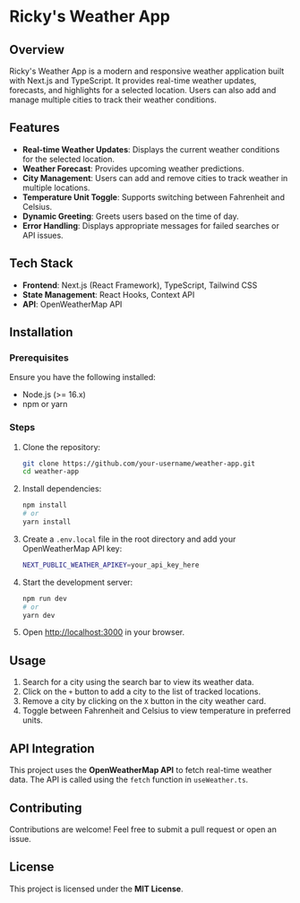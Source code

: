 # Ricky's Weather App

## Overview
Ricky's Weather App is a modern and responsive weather application built with Next.js and TypeScript. It provides real-time weather updates, forecasts, and highlights for a selected location. Users can also add and manage multiple cities to track their weather conditions.

## Features
- **Real-time Weather Updates**: Displays the current weather conditions for the selected location.
- **Weather Forecast**: Provides upcoming weather predictions.
- **City Management**: Users can add and remove cities to track weather in multiple locations.
- **Temperature Unit Toggle**: Supports switching between Fahrenheit and Celsius.
- **Dynamic Greeting**: Greets users based on the time of day.
- **Error Handling**: Displays appropriate messages for failed searches or API issues.

## Tech Stack
- **Frontend**: Next.js (React Framework), TypeScript, Tailwind CSS
- **State Management**: React Hooks, Context API
- **API**: OpenWeatherMap API

## Installation

### Prerequisites
Ensure you have the following installed:
- Node.js (>= 16.x)
- npm or yarn

### Steps
1. Clone the repository:
   ```sh
   git clone https://github.com/your-username/weather-app.git
   cd weather-app
   ```
2. Install dependencies:
   ```sh
   npm install
   # or
   yarn install
   ```
3. Create a `.env.local` file in the root directory and add your OpenWeatherMap API key:
   ```sh
   NEXT_PUBLIC_WEATHER_APIKEY=your_api_key_here
   ```
4. Start the development server:
   ```sh
   npm run dev
   # or
   yarn dev
   ```
5. Open [http://localhost:3000](http://localhost:3000) in your browser.

## Usage
1. Search for a city using the search bar to view its weather data.
2. Click on the `+` button to add a city to the list of tracked locations.
3. Remove a city by clicking on the `X` button in the city weather card.
4. Toggle between Fahrenheit and Celsius to view temperature in preferred units.

## API Integration
This project uses the **OpenWeatherMap API** to fetch real-time weather data. The API is called using the `fetch` function in `useWeather.ts`.

## Contributing
Contributions are welcome! Feel free to submit a pull request or open an issue.

## License
This project is licensed under the **MIT License**.
